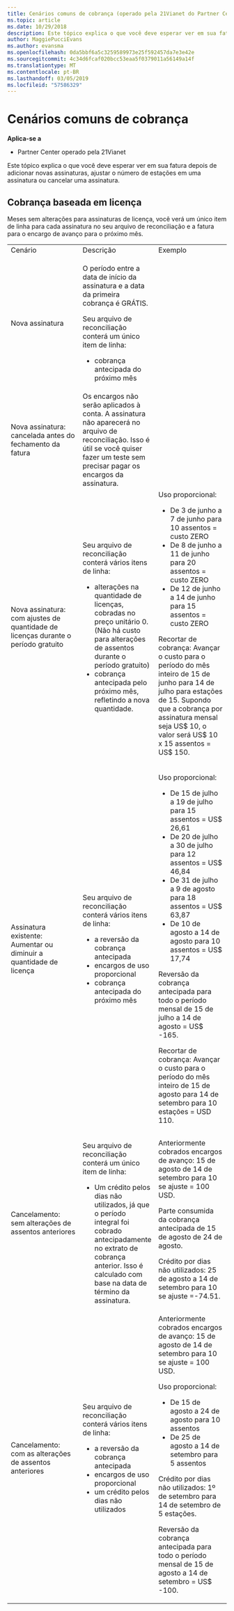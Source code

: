 ```yaml
---
title: Cenários comuns de cobrança (operado pela 21Vianet do Partner Center)
ms.topic: article
ms.date: 10/29/2018
description: Este tópico explica o que você deve esperar ver em sua fatura depois de adicionar novas assinaturas, ajustar o número de estações em uma assinatura ou cancelar uma assinatura.
author: MaggiePucciEvans
ms.author: evansma
ms.openlocfilehash: 0da5bbf6a5c3259589973e25f592457da7e3e42e
ms.sourcegitcommit: 4c34d6fcaf020bcc53eaa5f0379011a56149a14f
ms.translationtype: MT
ms.contentlocale: pt-BR
ms.lasthandoff: 03/05/2019
ms.locfileid: "57586329"
---
```

# <a name="common-billing-scenarios"></a>Cenários comuns de cobrança

**Aplica-se a**

-   Partner Center operado pela 21Vianet


Este tópico explica o que você deve esperar ver em sua fatura depois de adicionar novas assinaturas, ajustar o número de estações em uma assinatura ou cancelar uma assinatura. 


## <a name="licence-based-billing"></a>Cobrança baseada em licença


Meses sem alterações para assinaturas de licença, você verá um único item de linha para cada assinatura no seu arquivo de reconciliação e a fatura para o encargo de avanço para o próximo mês.

<table>
<colgroup>
<col width="33%" />
<col width="33%" />
<col width="33%" />
</colgroup>
<tbody>
<tr class="odd">
<td>Cenário</td>
<td>Descrição</td>
<td>Exemplo</td>
</tr>
<tr class="even">
<td>Nova assinatura</td>
<td><p>O período entre a data de início da assinatura e a data da primeira cobrança é GRÁTIS.</p>
<p>Seu arquivo de reconciliação conterá um único item de linha:</p>
<ul>
<li>cobrança antecipada do próximo mês</li>
</ul></td>
<td></td>
</tr>
<tr class="odd">
<td>Nova assinatura: cancelada antes do fechamento da fatura</td>
<td>Os encargos não serão aplicados à conta. A assinatura não aparecerá no arquivo de reconciliação. Isso é útil se você quiser fazer um teste sem precisar pagar os encargos da assinatura.</td>
<td></td>
</tr>
<tr class="even">
<td>Nova assinatura: com ajustes de quantidade de licenças durante o período gratuito</td>
<td><p>Seu arquivo de reconciliação conterá vários itens de linha:</p>
<ul>
<li>alterações na quantidade de licenças, cobradas no preço unitário 0. (Não há custo para alterações de assentos durante o período gratuito)</li>
<li>cobrança antecipada pelo próximo mês, refletindo a nova quantidade.</li>
</ul></td>
<td>Uso proporcional:
<ul>
<li>De 3 de junho a 7 de junho para 10 assentos = custo ZERO</li>
<li>De 8 de junho a 11 de junho para 20 assentos = custo ZERO</li>
<li>De 12 de junho a 14 de junho para 15 assentos = custo ZERO</li>
</ul>
<p>Recortar de cobrança: Avançar o custo para o período do mês inteiro de 15 de junho para 14 de julho para estações de 15. Supondo que a cobrança por assinatura mensal seja US$ 10, o valor será US$ 10 x 15 assentos = US$ 150.</p></td>
</tr>
<tr class="odd">
<td>Assinatura existente: Aumentar ou diminuir a quantidade de licença</td>
<td><p>Seu arquivo de reconciliação conterá vários itens de linha:</p>
<ul>
<li>a reversão da cobrança antecipada</li>
<li>encargos de uso proporcional</li>
<li>cobrança antecipada do próximo mês</li>
</ul></td>
<td><p>Uso proporcional:</p>
<ul>
<li>De 15 de julho a 19 de julho para 15 assentos = US$ 26,61</li>
<li>De 20 de julho a 30 de julho para 12 assentos = US$ 46,84</li>
<li>De 31 de julho a 9 de agosto para 18 assentos = US$ 63,87</li>
<li>De 10 de agosto a 14 de agosto para 10 assentos = US$ 17,74</li>
</ul>
Reversão da cobrança antecipada para todo o período mensal de 15 de julho a 14 de agosto = US$ -165.
<p>Recortar de cobrança: Avançar o custo para o período do mês inteiro de 15 de agosto para 14 de setembro para 10 estações = USD 110.</p></td>
</tr>
<tr class="even">
<td>Cancelamento: sem alterações de assentos anteriores</td>
<td><p>Seu arquivo de reconciliação conterá um único item de linha:</p>
<ul>
<li>Um crédito pelos dias não utilizados, já que o período integral foi cobrado antecipadamente no extrato de cobrança anterior. Isso é calculado com base na data de término da assinatura.</li>
</ul></td>
<td>Anteriormente cobrados encargos de avanço: 15 de agosto de 14 de setembro para 10 se ajuste = 100 USD.
<p>Parte consumida da cobrança antecipada de 15 de agosto de 24 de agosto.</p>
<p>Crédito por dias não utilizados: 25 de agosto a 14 de setembro para 10 se ajuste =-74.51.</p></td>
</tr>
<tr class="odd">
<td>Cancelamento: com as alterações de assentos anteriores</td>
<td><p>Seu arquivo de reconciliação conterá vários itens de linha:</p>
<ul>
<li>a reversão da cobrança antecipada</li>
<li>encargos de uso proporcional</li>
<li>um crédito pelos dias não utilizados</li>
</ul></td>
<td>Anteriormente cobrados encargos de avanço: 15 de agosto de 14 de setembro para 10 se ajuste = 100 USD.
<p>Uso proporcional:</p>
<ul>
<li>De 15 de agosto a 24 de agosto para 10 assentos</li>
<li>De 25 de agosto a 14 de setembro para 5 assentos</li>
</ul>
<p>Crédito por dias não utilizados: 1º de setembro para 14 de setembro de 5 estações.</p>
<p>Reversão da cobrança antecipada para todo o período mensal de 15 de agosto a 14 de setembro = US$ -100.</p></td>
</tr>
</tbody>
</table>
